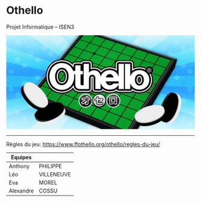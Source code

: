 # Othello

Projet Informatique – ISEN3

<img src="Ressources/Othello_bg.jpg">
<hr>

Règles du jeu: https://www.ffothello.org/othello/regles-du-jeu/

| Equipes   |            |
| --------- | ---------- |
| Anthony   | PHILIPPE   |
| Léo       | VILLENEUVE |
| Eva       | MOREL      |
| Alexandre | COSSU      |
